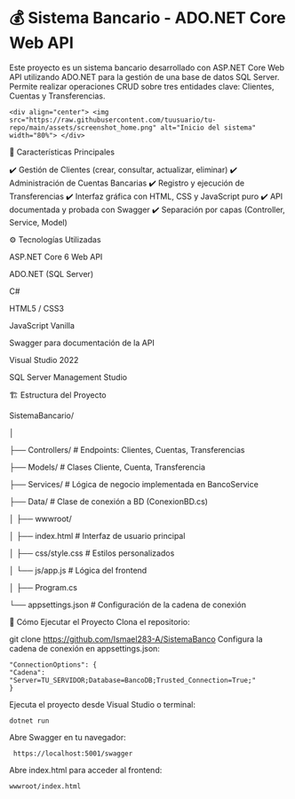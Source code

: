 # 💰 Sistema Bancario - ADO.NET Core Web API
Este proyecto es un sistema bancario desarrollado con ASP.NET Core Web API utilizando ADO.NET para la gestión de una base de datos SQL Server. Permite realizar operaciones CRUD sobre tres entidades clave: Clientes, Cuentas y Transferencias.

    <div align="center"> <img src="https://raw.githubusercontent.com/tuusuario/tu-repo/main/assets/screenshot_home.png" alt="Inicio del sistema" width="80%"> </div>

    
🧠 Características Principales


✔️ Gestión de Clientes (crear, consultar, actualizar, eliminar)
✔️ Administración de Cuentas Bancarias
✔️ Registro y ejecución de Transferencias
✔️ Interfaz gráfica con HTML, CSS y JavaScript puro
✔️ API documentada y probada con Swagger
✔️ Separación por capas (Controller, Service, Model)


⚙️ Tecnologías Utilizadas


ASP.NET Core 6 Web API

ADO.NET (SQL Server)

C#

HTML5 / CSS3

JavaScript Vanilla

Swagger para documentación de la API

Visual Studio 2022

SQL Server Management Studio

🏗️ Estructura del Proyecto

SistemaBancario/


│


├── Controllers/             # Endpoints: Clientes, Cuentas, Transferencias


├── Models/                  # Clases Cliente, Cuenta, Transferencia


├── Services/                # Lógica de negocio implementada en BancoService


├── Data/                    # Clase de conexión a BD (ConexionBD.cs)


│
├── wwwroot/


│   ├── index.html           # Interfaz de usuario principal


│   ├── css/style.css        # Estilos personalizados


│   └── js/app.js            # Lógica del frontend


│
├── Program.cs


└── appsettings.json         # Configuración de la cadena de conexión


🚀 Cómo Ejecutar el Proyecto
Clona el repositorio:

git clone https://github.com/Ismael283-A/SistemaBanco
Configura la cadena de conexión en appsettings.json:

    "ConnectionOptions": {
    "Cadena": "Server=TU_SERVIDOR;Database=BancoDB;Trusted_Connection=True;"
    }
Ejecuta el proyecto desde Visual Studio o terminal:


    dotnet run
Abre Swagger en tu navegador:


     https://localhost:5001/swagger
Abre index.html para acceder al frontend:


    wwwroot/index.html

